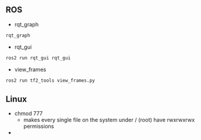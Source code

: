 ## ROS
- rqt_graph 
```bash
rqt_graph
```
- rqt_gui 
```bash
ros2 run rqt_gui rqt_gui
```
- view_frames 
```bash
ros2 run tf2_tools view_frames.py 
```


## Linux 
- chmod 777
	- makes every single file on the system under / (root) have rwxrwxrwx permissions 
- 